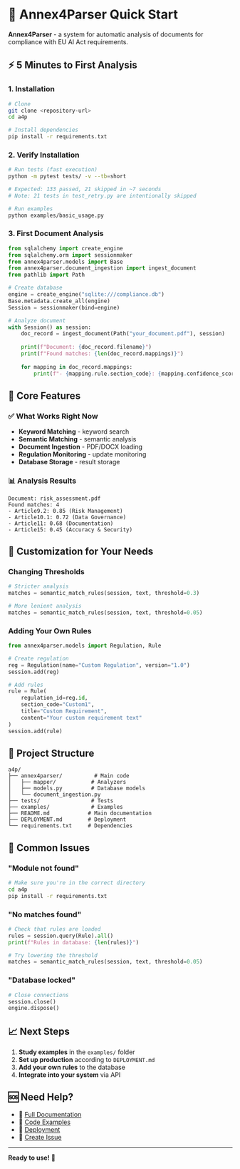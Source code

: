 # 🚀 Annex4Parser Quick Start

**Annex4Parser** - a system for automatic analysis of documents for compliance with EU AI Act requirements.

## ⚡ 5 Minutes to First Analysis

### 1. Installation

```bash
# Clone
git clone <repository-url>
cd a4p

# Install dependencies
pip install -r requirements.txt
```

### 2. Verify Installation

```bash
# Run tests (fast execution)
python -m pytest tests/ -v --tb=short

# Expected: 133 passed, 21 skipped in ~7 seconds
# Note: 21 tests in test_retry.py are intentionally skipped

# Run examples
python examples/basic_usage.py
```

### 3. First Document Analysis

```python
from sqlalchemy import create_engine
from sqlalchemy.orm import sessionmaker
from annex4parser.models import Base
from annex4parser.document_ingestion import ingest_document
from pathlib import Path

# Create database
engine = create_engine("sqlite:///compliance.db")
Base.metadata.create_all(engine)
Session = sessionmaker(bind=engine)

# Analyze document
with Session() as session:
    doc_record = ingest_document(Path("your_document.pdf"), session)
    
    print(f"Document: {doc_record.filename}")
    print(f"Found matches: {len(doc_record.mappings)}")
    
    for mapping in doc_record.mappings:
        print(f"- {mapping.rule.section_code}: {mapping.confidence_score:.2f}")
```

## 🎯 Core Features

### ✅ What Works Right Now

- **Keyword Matching** - keyword search
- **Semantic Matching** - semantic analysis
- **Document Ingestion** - PDF/DOCX loading
- **Regulation Monitoring** - update monitoring
- **Database Storage** - result storage

### 📊 Analysis Results

```
Document: risk_assessment.pdf
Found matches: 4
- Article9.2: 0.85 (Risk Management)
- Article10.1: 0.72 (Data Governance)
- Article11: 0.68 (Documentation)
- Article15: 0.45 (Accuracy & Security)
```

## 🔧 Customization for Your Needs

### Changing Thresholds

```python
# Stricter analysis
matches = semantic_match_rules(session, text, threshold=0.3)

# More lenient analysis  
matches = semantic_match_rules(session, text, threshold=0.05)
```

### Adding Your Own Rules

```python
from annex4parser.models import Regulation, Rule

# Create regulation
reg = Regulation(name="Custom Regulation", version="1.0")
session.add(reg)

# Add rules
rule = Rule(
    regulation_id=reg.id,
    section_code="Custom1",
    title="Custom Requirement",
    content="Your custom requirement text"
)
session.add(rule)
```

## 📁 Project Structure

```
a4p/
├── annex4parser/          # Main code
│   ├── mapper/           # Analyzers
│   ├── models.py         # Database models
│   └── document_ingestion.py
├── tests/                # Tests
├── examples/             # Examples
├── README.md            # Main documentation
├── DEPLOYMENT.md        # Deployment
└── requirements.txt     # Dependencies
```

## 🚨 Common Issues

### "Module not found"
```bash
# Make sure you're in the correct directory
cd a4p
pip install -r requirements.txt
```

### "No matches found"
```python
# Check that rules are loaded
rules = session.query(Rule).all()
print(f"Rules in database: {len(rules)}")

# Try lowering the threshold
matches = semantic_match_rules(session, text, threshold=0.05)
```

### "Database locked"
```python
# Close connections
session.close()
engine.dispose()
```

## 📈 Next Steps

1. **Study examples** in the `examples/` folder
2. **Set up production** according to `DEPLOYMENT.md`
3. **Add your own rules** to the database
4. **Integrate into your system** via API

## 🆘 Need Help?

- 📖 [Full Documentation](README.md)
- 🧪 [Code Examples](examples/README.md)
- 🚀 [Deployment](DEPLOYMENT.md)
- 🐛 [Create Issue](https://github.com/your-repo/issues)

---

**Ready to use!** 🎉
